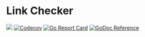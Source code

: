 # Link Checker

<a target="_blank" href="https://travis-ci.org/miclle/link-checker"><img src="https://travis-ci.org/miclle/link-checker.svg?branch=master"></a>
<a target="_blank" href="https://codecov.io/gh/miclle/link-checker"><img src="https://codecov.io/gh/miclle/link-checker/branch/master/graph/badge.svg" alt="Codecov" /></a>
<a target="_blank" href="https://goreportcard.com/report/github.com/miclle/link-checker"><img src="https://goreportcard.com/badge/github.com/miclle/link-checker" alt="Go Report Card"></a>
<a target="_blank" href="http://godoc.org/github.com/miclle/link-checker"><img src="https://godoc.org/github.com/miclle/link-checker?status.svg" alt="GoDoc Reference"></a>